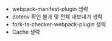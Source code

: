 - webpack-manifest-plugin 생략
- dotenv 확인 불과 및 전체 내보내기 생략
- fork-ts-checker-webpack-plugin 생략
- Cache 생략